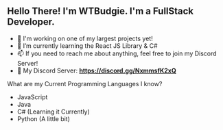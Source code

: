 ## Hello There! I'm WTBudgie. I'm a FullStack Developer.

- 🔭 I'm working on one of my largest projects yet!
- 🌱 I’m currently learning the React JS Library & C#
- 📫 If you need to reach me about anything, feel free to join my Discord Server!
- 👯 My Discord Server: **https://discord.gg/NxmmsfK2xQ**

What are my Current Programming Languages I know?
- JavaScript
- Java
- C# (Learning it Currently)
- Python (A little bit)
